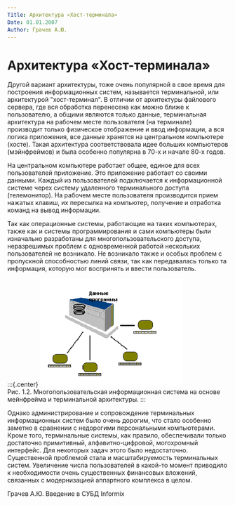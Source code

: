 ```yaml
---
Title: Архитектура «Хост-терминала»
Date: 01.01.2007
Author: Грачев А.Ю.
---
```



Архитектура «Хост-терминала»
============================

Другой вариант архитектуры, тоже очень популярной в свое время для
построения информационных систем, называется терминальной, или
архитектурой "хост-терминал". В отличии от архитектуры файлового
сервера, где вся обработка перенесена как можно ближе к пользователю, а
общими являются только данные, терминальная архитектура на рабочем месте
пользователя (на терминале) производит только физическое отображение и
ввод информации, а вся логика приложения, все данные хранятся на
центральном компьютере (хосте). Такая архитектура соответствовала идее
больших компьютеров (мэйнфреймов) и была особенно популярна в 70-х и
начале 80-х годов.

На центральном компьютере работает общее, единое для всех пользователей
приложение. Это приложение работает со своими данными. Каждый из
пользователей подключается к информационной системе черех систему
удаленного терминального доступа (телемонитор). На рабочем месте
пользователя производится прием нажатых клавиш, их пересылка на
компьютер, получение и отработка команд на вывод информации.

Так как операционные системы, работающие на таких компьютерах, также как
и системы программирования и сами компьютеры были изначально разработаны
для многопользовательского доступа, неразрешимых проблем с одновременной
работой нескольких пользователей не возникало. Не возникало также и
особых проблем с пропускной способностью линий связи, так как
передавалась только та информация, которую мог воспринять и ввести
пользователь.

:::{.center}
![](embim1706.png)  
Рис. 1.2. Многопользовательская информационная система на основе
мейнфрейма и терминальной архитектуры.
:::

Однако администрирование и сопровождение терминальных информационных
систем было очень дорогим, что стало особенно заметно в сравнении с
недорогими персональными компьютерами. Кроме того, терминальные системы,
как правило, обеспечивали только достаточно примитивный,
алфавитно-цифровой, могохромный интерфейс. Для некоторых задач этого
было недостаточно. Существенной проблемой стала и масштабируемость
терминальных систем. Увеличение числа пользователей в какой-то момент
приводило к необходимости очень существенных финансовых вложений,
связанных с модернизацией аппартного комплекса в целом.

Грачев А.Ю.                Введение в СУБД Informix
